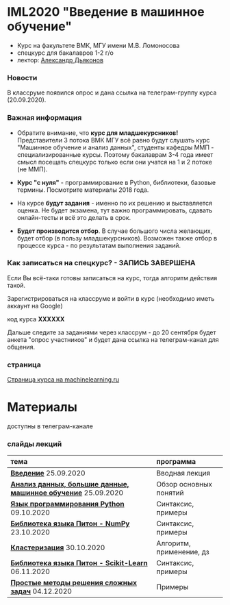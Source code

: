 # IML2020 "Введение в машинное обучение"
* Курс на факультете ВМК, МГУ имени М.В. Ломоносова
* спецкурс для бакалавров 1-2 г/о
* лектор: [Александр Дьяконов](https://dyakonov.org/ag/)

### Новости

В классруме появился опрос и дана ссылка на телеграм-группу курса (20.09.2020).

### Важная информация

* Обратите внимание, что **курс для младшекурсников!**
Представители 3 потока ВМК МГУ всё равно будут слушать курс "Машинное обучение и анализ данных", студенты кафедры ММП - специализированные курсы. Поэтому бакалаврам 3-4 года имеет смысл посещать спецкурс только если они учатся на 1 и 2 потоке (не ММП).

* **Курс "с нуля"** - программирование в Python, библиотеки, базовые термины. Посмотрите материалы 2018 года.

* На курсе **будут задания** - именно по их решению и выставляется оценка. Не будет экзамена, тут важно программировать, сдавать онлайн-тесты и всё это делать в срок.

* **Будет производится отбор**. В случае большого числа желающих, будет отбор (в пользу младшекурсников). Возможен также отбор в процессе курса - по результатам выполнения заданий.

### Как записаться на спецкурс? - ЗАПИСЬ ЗАВЕРШЕНА

Если Вы всё-таки готовы записаться на курс, тогда алгоритм действия такой.

Зарегистрироваться на классруме и войти в курс (необходимо иметь аккаунт на Google)

код курса **XXXXXX**

Дальше следите за заданиями через классрум - до 20 сентября будет анкета "опрос участников" и будет дана ссылка на телеграм-канал для общения.


### страница
[Страница курса на machinelearning.ru](http://www.machinelearning.ru/wiki/index.php?title=Введение_в_машинное_обучение)

# Материалы

доступны в телеграм-канале

### слайды лекций

| тема | программа |
| :-- | :-- |
| [**Введение**](./IML2020_00intro_01.pdf) 25.09.2020 | Вводная лекция|
| [**Анализ данных, большие данные, машинное обучение**](./IML2020_01bigdata_01.pdf) 25.09.2020 |Обзор основных понятий|
| [**Язык программирования Python**](./IML2020_02pythonintro_01.pdf) 09.10.2020 |Синтаксис, примеры|
| [**Библиотека языка Питон - NumPy**](./IML2020_03numpy_01.pdf) 23.10.2020 |Синтаксис, примеры|
| [**Кластеризация**](./IML2020_04cluster_01.pdf) 30.10.2020 |Алгоритм, применение, дз|
| [**Библиотека языка Питон - Scikit-Learn**](./IML2020_06scikitlearn_01.pdf) 06.11.2020 |Синтаксис, примеры|
| [**Простые методы решения сложных задач**](./IML2020_094simple_04n.pdf) 04.12.2020 |Примеры|

